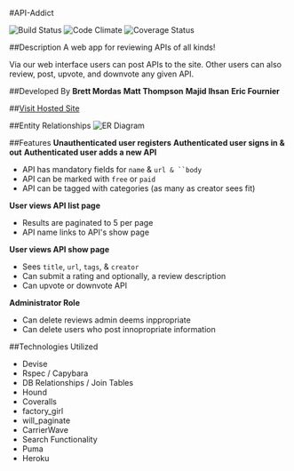 #API-Addict

![Build Status](https://codeship.com/projects/8b992560-dcbb-0133-fcbe-2e9843291021/status?branch=master)
![Code Climate](https://codeclimate.com/github/bmordas11/api-addicts.png)
![Coverage Status](https://coveralls.io/repos/bmordas11/api-addicts/badge.png)

##Description
A web app for reviewing APIs of all kinds!

Via our web interface users can post APIs to the site. Other users can also review, post, upvote, and downvote any given API.

##Developed By
**Brett Mordas**
**Matt Thompson**
**Majid Ihsan**
**Eric Fournier**

##[Visit Hosted Site](https://api-addict.herokuapp.com/)

##Entity Relationships
![ER Diagram](http://gdurl.com/FI7r)

##Features
**Unauthenticated user registers**
**Authenticated user signs in & out**
**Authenticated user adds a new API**
* API has mandatory fields for `name` & `url & ``body`
* API can be marked with `free` or `paid`
* API can be tagged with categories (as many as creator sees fit)

**User views API list page**
* Results are paginated to 5 per page
* API name links to API's show page

**User views API show page**
* Sees `title`, `url`, `tags`, & `creator`
* Can submit a rating and optionally, a review description
* Can upvote or downvote API

**Administrator Role**
* Can delete reviews admin deems inppropriate
* Can delete users who post innopropriate information

##Technologies Utilized
* Devise
* Rspec / Capybara
* DB Relationships / Join Tables
* Hound
* Coveralls
* factory_girl
* will_paginate
* CarrierWave
* Search Functionality
* Puma
* Heroku
